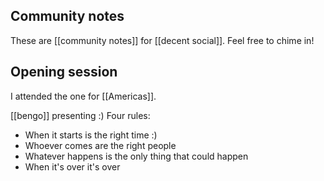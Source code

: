 ## Community notes

These are [[community notes]] for [[decent social]]. Feel free to chime in!

## Opening session

I attended the one for [[Americas]].

[[bengo]] presenting :) Four rules:

- When it starts is the right time :)
- Whoever comes are the right people
- Whatever happens is the only thing that could happen
- When it's over it's over